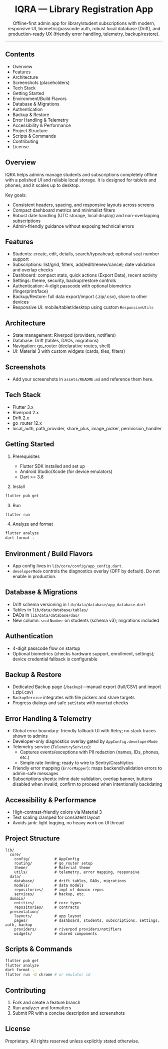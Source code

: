 <div align="center">

# IQRA — Library Registration App

Offline-first admin app for library/student subscriptions with modern, responsive UI, biometric/passcode auth, robust local database (Drift), and production-ready UX (friendly error handling, telemetry, backup/restore).

</div>

---

## Contents
- Overview
- Features
- Architecture
- Screenshots (placeholders)
- Tech Stack
- Getting Started
- Environment/Build Flavors
- Database & Migrations
- Authentication
- Backup & Restore
- Error Handling & Telemetry
- Accessibility & Performance
- Project Structure
- Scripts & Commands
- Contributing
- License

## Overview
IQRA helps admins manage students and subscriptions completely offline with a polished UI and reliable local storage. It is designed for tablets and phones, and it scales up to desktop.

Key goals:
- Consistent headers, spacing, and responsive layouts across screens
- Compact dashboard metrics and minimalist filters
- Robust date handling (UTC storage, local display) and non-overlapping subscriptions
- Admin-friendly guidance without exposing technical errors

## Features
- Students: create, edit, details, search/typeahead; optional seat number support
- Subscriptions: list/grid, filters, add/edit/renew/cancel; date validation and overlap checks
- Dashboard: compact stats, quick actions (Export Data), recent activity
- Settings: theme, security, backup/restore controls
- Authentication: 4-digit passcode with optional biometrics (fingerprint/face)
- Backup/Restore: full data export/import (.zip/.csv), share to other devices
- Responsive UI: mobile/tablet/desktop using custom `ResponsiveUtils`

## Architecture
- State management: Riverpod (providers, notifiers)
- Database: Drift (tables, DAOs, migrations)
- Navigation: go_router (declarative routes, shell)
- UI: Material 3 with custom widgets (cards, tiles, filters)

## Screenshots
- Add your screenshots in `assets/README.md` and reference them here.

## Tech Stack
- Flutter 3.x
- Riverpod 2.x
- Drift 2.x
- go_router 12.x
- local_auth, path_provider, share_plus, image_picker, permission_handler

## Getting Started
1) Prerequisites
   - Flutter SDK installed and set up
   - Android Studio/Xcode (for device emulators)
   - Dart >= 3.8

2) Install
```bash
flutter pub get
```

3) Run
```bash
flutter run
```

4) Analyze and format
```bash
flutter analyze
dart format .
```

## Environment / Build Flavors
- App config lives in `lib/core/config/app_config.dart`.
- `developerMode` controls the diagnostics overlay (OFF by default). Do not enable in production.

## Database & Migrations
- Drift schema versioning in `lib/data/database/app_database.dart`
- Tables in `lib/data/database/tables/`
- DAOs in `lib/data/database/dao/`
- New column: `seatNumber` on students (schema v3); migrations included

## Authentication
- 4-digit passcode flow on startup
- Optional biometrics (checks hardware support, enrollment, settings); device credential fallback is configurable

## Backup & Restore
- Dedicated Backup page (`/backup`)—manual export (full/CSV) and import (.zip/.csv)
- `BackupService` integrates with file pickers and share targets
- Progress dialogs and safe `setState` with `mounted` checks

## Error Handling & Telemetry
- Global error boundary: friendly fallback UI with Retry; no stack traces shown to admins
- Developer-only diagnostics overlay gated by `AppConfig.developerMode`
- Telemetry service (`TelemetryService`):
  - Captures events/exceptions with PII redaction (names, IDs, phones, etc.)
  - Simple rate limiting; ready to wire to Sentry/Crashlytics
- Friendly error mapping (`ErrorMapper`): maps backend/validation errors to admin-safe messages
- Subscriptions sheets: inline date validation, overlap banner, buttons disabled when invalid; confirm to proceed when intentionally backdating

## Accessibility & Performance
- High-contrast-friendly colors via Material 3
- Text scaling clamped for consistent layout
- Avoids jank: light logging, no heavy work on UI thread

## Project Structure
```
lib/
  core/
    config/           # AppConfig
    routing/          # go_router setup
    theme/            # Material theme
    utils/            # telemetry, error mapping, responsive
  data/
    database/         # drift tables, DAOs, migrations
    models/           # data models
    repositories/     # impl of domain repos
    services/         # backup, etc.
  domain/
    entities/         # core types
    repositories/     # contracts
  presentation/
    layouts/          # app layout
    pages/            # dashboard, students, subscriptions, settings, auth, backup
    providers/        # riverpod providers/notifiers
    widgets/          # shared components
```

## Scripts & Commands
```bash
flutter pub get
flutter analyze
dart format .
flutter run -d chrome # or emulator id
```

## Contributing
1. Fork and create a feature branch
2. Run analyzer and formatters
3. Submit PR with a concise description and screenshots

## License
Proprietary. All rights reserved unless explicitly stated otherwise.

